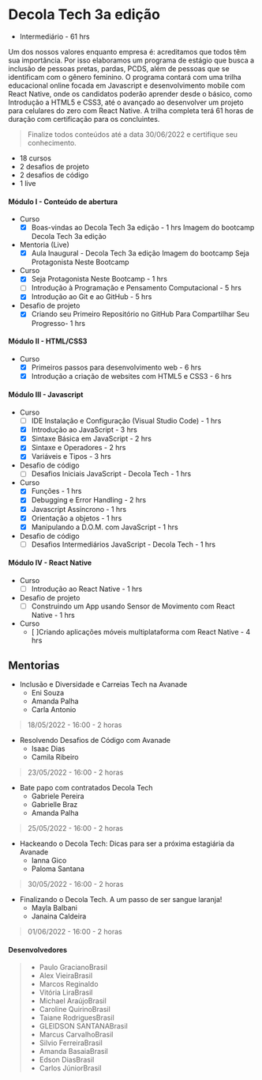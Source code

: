 
# Decola Tech 3a edição

 - Intermediário  - 61 hrs

Um dos nossos valores enquanto empresa é: acreditamos que todos têm sua importância. Por isso elaboramos um programa de estágio que busca a inclusão de pessoas pretas, pardas, PCDS, além de pessoas que se identificam com o gênero feminino. O programa contará com uma trilha educacional online focada em Javascript e desenvolvimento mobile com React Native, onde os candidatos poderão aprender desde o básico, como Introdução a HTML5 e CSS3, até o avançado ao desenvolver um projeto para celulares do zero com React Native. A trilha completa terá 61 horas de duração com certificação para os concluintes.

> Finalize todos conteúdos até a data 30/06/2022 e certifique seu conhecimento.

 - 18 cursos 
 - 2 desafios de projeto 
 - 2 desafios de código 
 - 1 live

#### Módulo I - Conteúdo de abertura
  - Curso
    - [x] Boas-vindas ao Decola Tech 3a edição - 1 hrs
    Imagem do bootcamp Decola Tech 3a edição
  - Mentoria (Live)
    - [x] Aula Inaugural - Decola Tech 3a edição
Imagem do bootcamp Seja Protagonista Neste Bootcamp
   - Curso
      - [x] Seja Protagonista Neste Bootcamp - 1 hrs
      - [ ] Introdução à Programação e Pensamento Computacional - 5 hrs
      - [x] Introdução ao Git e ao GitHub - 5 hrs
  - Desafio de projeto
    - [x] Criando seu Primeiro Repositório no GitHub Para Compartilhar Seu Progresso-  1 hrs

#### Módulo II - HTML/CSS3
  - Curso
    - [x] Primeiros passos para desenvolvimento web - 6 hrs
    - [x] Introdução a criação de websites com HTML5 e CSS3 - 6 hrs

#### Módulo III - Javascript
  - Curso
    - [ ] IDE Instalação e Configuração (Visual Studio Code) - 1 hrs
    - [x] Introdução ao JavaScript - 3 hrs
    - [x] Sintaxe Básica em JavaScript - 2 hrs
    - [x] Sintaxe e Operadores - 2 hrs
    - [x] Variáveis e Tipos - 3 hrs
  - Desafio de código
    - [ ] Desafios Iniciais JavaScript - Decola Tech - 1 hrs
  - Curso
    - [x] Funções - 1 hrs
    - [x] Debugging e Error Handling - 2 hrs
    - [x] Javascript Assíncrono - 1 hrs
    - [x] Orientação a objetos - 1 hrs
    - [x] Manipulando a D.O.M. com JavaScript - 1 hrs
  - Desafio de código
    - [ ] Desafios Intermediários JavaScript - Decola Tech - 1 hrs

#### Módulo IV - React Native
  - Curso
    - [ ] Introdução ao React Native - 1 hrs
  - Desafio de projeto
    - [ ] Construindo um App usando Sensor de Movimento com React Native -  1 hrs
  - Curso
    - [ ]Criando aplicações móveis multiplataforma com React Native - 4 hrs

## Mentorias

  - Inclusão e Diversidade e Carreias Tech na Avanade
    - Eni Souza
    - Amanda Palha
    - Carla Antonio
>  18/05/2022 - 16:00 - 2 horas
 
  - Resolvendo Desafios de Código com Avanade
    - Isaac Dias
    - Camila Ribeiro
 > 23/05/2022 - 16:00 - 2 horas

  - Bate papo com contratados Decola Tech
    - Gabriele Pereira
    - Gabrielle Braz
    - Amanda Palha
> 25/05/2022 - 16:00 - 2 horas

  - Hackeando o Decola Tech: Dicas para ser a próxima estagiária da Avanade
    -  Ianna Gico
    - Paloma Santana
> 30/05/2022 - 16:00 - 2 horas

  - Finalizando o Decola Tech. A um passo de ser sangue laranja!
    - Mayla Balbani
    - Janaina Caldeira
 > 01/06/2022 - 16:00 - 2 horas

#### Desenvolvedores
> - Paulo GracianoBrasil
> - Alex VieiraBrasil
> - Marcos Reginaldo
> - Vitória LiraBrasil
> - Michael AraújoBrasil
> - Caroline QuirinoBrasil
> - Taiane RodriguesBrasil
> - GLEIDSON SANTANABrasil
> - Marcus CarvalhoBrasil
> - Silvio FerreiraBrasil
> - Amanda BasaiaBrasil
> - Edson DiasBrasil
> - Carlos JúniorBrasil



